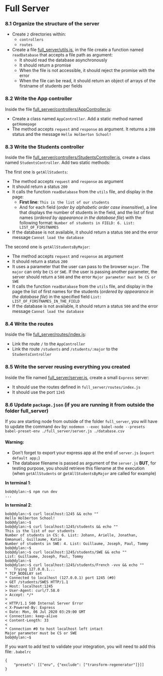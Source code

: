 # Full Server

### 8.1 Organize the structure of the server
* Create `2` directories within:
	* `controllers`
	* `routes`
* Create a file [full_server/utils.js](./utils.js), in the file create a function named `readDatabase` that accepts a file path as argument:
	* It should read the database asynchronously
	* It should return a promise
	* When the file is not accessible, it should reject the promise with the error
	* When the file can be read, it should return an object of arrays of the firstname of students per fields

### 8.2 Write the App controller
Inside the file [full_server/controllers/AppController.js](./controllers/AppController.js):

* Create a class named `AppController`. Add a static method named `getHomepage`
* The method accepts `request` and `response` as argument. It returns a `200` status and the message `Hello Holberton School!`

### 8.3 Write the Students controller
Inside the file [full_server/controllers/StudentsController.js](./controllers/StudentsController.js), create a class named `StudentsController`. Add two static methods:

The first one is `getAllStudents`:

* The method accepts `request` and `response` as argument
* It should return a status `200`
* It calls the function `readDatabase` from the `utils` file, and display in the page:
	* **First line**: `This is the list of our students`
	* And for each field (*order by alphabetic order case insensitive*), a line that displays the number of students in the field, and the list of first names (*ordered by appearance in the database file*) with the following format: `Number of students in FIELD: 6. List: LIST_OF_FIRSTNAMES`
* If the database is not available, it should return a status `500` and the error message `Cannot load the database`

The second one is `getAllStudentsByMajor`:

* The method accepts `request` and `response` as argument
* It should return a status `200`
* It uses a parameter that the user can pass to the browser `major`.
The `major` can only be `CS` or `SWE`.
If the user is passing another parameter,
the server should return a `500` and the error `Major parameter must be CS or SWE`
* It calls the function `readDatabase` from the `utils` file, and display in the page the list of first names for the students (*ordered by appearance in the database file*) in the specified field `List: LIST_OF_FIRSTNAMES_IN_THE_FIELD`
* If the database is not available, it should return a status `500` and the error message `Cannot load the database`

### 8.4 Write the routes
Inside the file [full_server/routes/index.js](./routes/index.js):

* Link the route `/` to the `AppController`
* Link the route `/students` and `/students/:major` to the `StudentsController`

### 8.5 Write the server reusing everything you created
Inside the file named [full_server/server.js](./server.js), create a small `Express` server:

* It should use the routes defined in `full_server/routes/index.js`
* It should use the port `1245`

### 8.6 Update `package.json` (if you are running it from outside the folder full_server)
If you are starting node from outside of the folder `full_server`, you will have to update the command `dev` by: `nodemon --exec babel-node --presets babel-preset-env ./full_server/server.js ./database.csv`

#### Warning:

* Don’t forget to export your express app at the end of `server.js` (`export default app;`)
* The database filename is passed as argument of the `server.js` **BUT**, for testing purpose, you should retrieve this filename at the execution (when `getAllStudents` or g`etAllStudentsByMajor` are called for example)

**In terminal 1**:
```
bob@dylan:~$ npm run dev
...
```
**In terminal 2**:
```
bob@dylan:~$ curl localhost:1245 && echo ""
Hello Holberton School!
bob@dylan:~$ 
bob@dylan:~$ curl localhost:1245/students && echo ""
This is the list of our students
Number of students in CS: 6. List: Johann, Arielle, Jonathan, Emmanuel, Guillaume, Katie
Number of students in SWE: 4. List: Guillaume, Joseph, Paul, Tommy
bob@dylan:~$ 
bob@dylan:~$ curl localhost:1245/students/SWE && echo ""
List: Guillaume, Joseph, Paul, Tommy
bob@dylan:~$ 
bob@dylan:~$ curl localhost:1245/students/French -vvv && echo ""
*   Trying 127.0.0.1...
* TCP_NODELAY set
* Connected to localhost (127.0.0.1) port 1245 (#0)
> GET /students/SWES HTTP/1.1
> Host: localhost:1245
> User-Agent: curl/7.58.0
> Accept: */*
>
< HTTP/1.1 500 Internal Server Error
< X-Powered-By: Express
< Date: Mon, 06 Jul 2020 03:29:00 GMT
< Connection: keep-alive
< Content-Length: 33
<
* Connection #0 to host localhost left intact
Major parameter must be CS or SWE
bob@dylan:~$
```
If you want to add test to validate your integration, you will need to add this file: `.babelrc`
```
{
    "presets": [["env", {"exclude": ["transform-regenerator"]}]]
}
```
